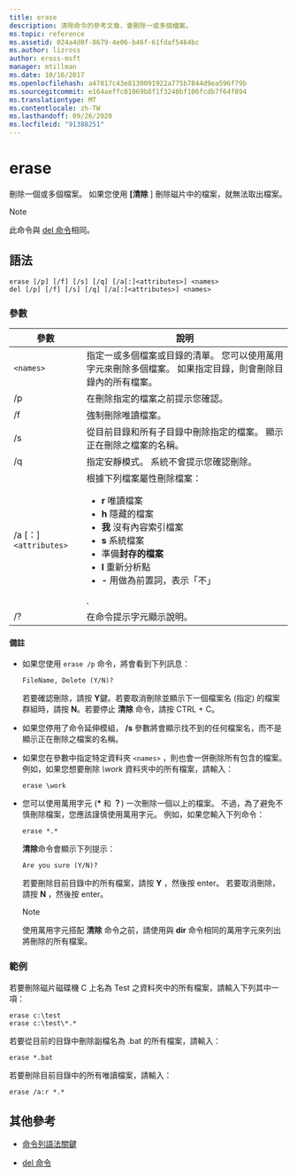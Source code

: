 ```yaml
---
title: erase
description: 清除命令的參考文章，會刪除一或多個檔案。
ms.topic: reference
ms.assetid: 024a4d0f-8679-4e06-b46f-61fdaf5464bc
ms.author: lizross
author: eross-msft
manager: mtillman
ms.date: 10/16/2017
ms.openlocfilehash: a47817c43e8130091922a775b7844d9ea596f79b
ms.sourcegitcommit: e164aeffc01069b8f1f3248bf106fcdb7f64f894
ms.translationtype: MT
ms.contentlocale: zh-TW
ms.lasthandoff: 09/26/2020
ms.locfileid: "91388251"
---
```

# <a name="erase"></a>erase

刪除一個或多個檔案。 如果您使用 **[清除** ] 刪除磁片中的檔案，就無法取出檔案。

> [!NOTE]
> 此命令與 [del 命令](del.md)相同。

## <a name="syntax"></a>語法

```
erase [/p] [/f] [/s] [/q] [/a[:]<attributes>] <names>
del [/p] [/f] [/s] [/q] [/a[:]<attributes>] <names>
```

### <a name="parameters"></a>參數

| 參數 | 說明 |
| --------- | ----------- |
| `<names>` | 指定一或多個檔案或目錄的清單。 您可以使用萬用字元來刪除多個檔案。 如果指定目錄，則會刪除目錄內的所有檔案。 |
| /p | 在刪除指定的檔案之前提示您確認。 |
| /f | 強制刪除唯讀檔案。 |
| /s | 從目前目錄和所有子目錄中刪除指定的檔案。 顯示正在刪除之檔案的名稱。 |
| /q | 指定安靜模式。 系統不會提示您確認刪除。 |
| /a [：]`<attributes>` | 根據下列檔案屬性刪除檔案：<ul><li>**r** 唯讀檔案</li><li>**h** 隱藏的檔案</li><li>**我** 沒有內容索引檔案</li><li>**s** 系統檔案</li><li>準備**封存的檔案**</li><li>**l** 重新分析點</li><li>**-** 用做為前置詞，表示「不」</li></ul>. |
| /? | 在命令提示字元顯示說明。 |

#### <a name="remarks"></a>備註

- 如果您使用 `erase /p` 命令，將會看到下列訊息：

    `FileName, Delete (Y/N)?`

    若要確認刪除，請按 **Y**鍵。若要取消刪除並顯示下一個檔案名 (指定) 的檔案群組時，請按 **N**。若要停止 **清除** 命令，請按 CTRL + C。

- 如果您停用了命令延伸模組， **/s** 參數將會顯示找不到的任何檔案名，而不是顯示正在刪除之檔案的名稱。

- 如果您在參數中指定特定資料夾 `<names>` ，則也會一併刪除所有包含的檔案。 例如，如果您想要刪除 *\work* 資料夾中的所有檔案，請輸入：

  ```
  erase \work
  ```

- 您可以使用萬用字元 (**&#42;** 和 **？**) 一次刪除一個以上的檔案。 不過，為了避免不慎刪除檔案，您應該謹慎使用萬用字元。 例如，如果您輸入下列命令：

  ```
  erase *.*
  ```

  **清除**命令會顯示下列提示：

  `Are you sure (Y/N)?`

  若要刪除目前目錄中的所有檔案，請按 **Y** ，然後按 enter。 若要取消刪除，請按 **N** ，然後按 enter。

  > [!NOTE]
  > 使用萬用字元搭配 **清除** 命令之前，請使用與 **dir** 命令相同的萬用字元來列出將刪除的所有檔案。

### <a name="examples"></a>範例

若要刪除磁片磁碟機 C 上名為 Test 之資料夾中的所有檔案，請輸入下列其中一項：

```
erase c:\test
erase c:\test\*.*
```

若要從目前的目錄中刪除副檔名為 .bat 的所有檔案，請輸入：

```
erase *.bat
```

若要刪除目前目錄中的所有唯讀檔案，請輸入：

```
erase /a:r *.*
```

## <a name="additional-references"></a>其他參考

- [命令列語法關鍵](command-line-syntax-key.md)

- [del 命令](del.md)